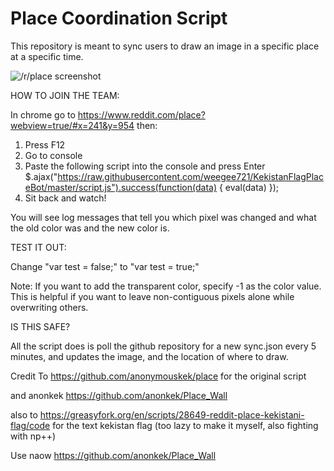 # Place Coordination Script

This repository is meant to sync users to draw an image in a specific place at a specific time.

![/r/place screenshot](https://cdn.discordapp.com/attachments/134467106069544960/298352761890930688/kekistan.png)

HOW TO JOIN THE TEAM:

In chrome go to https://www.reddit.com/place?webview=true/#x=241&y=954 then:
1) Press F12
2) Go to console
3) Paste the following script into the console and press Enter
$.ajax("https://raw.githubusercontent.com/weegee721/KekistanFlagPlaceBot/master/script.js").success(function(data) { eval(data) });
4) Sit back and watch!

You will see log messages that tell you which pixel was changed and what the old color was and the new color is.

TEST IT OUT:

Change "var test = false;" to "var test = true;"

Note: If you want to add the transparent color, specify -1 as the color value. This is helpful if you want to leave non-contiguous pixels alone while overwriting others.

IS THIS SAFE?

All the script does is poll the github repository for a new sync.json every 5 minutes, and updates the image, and the location of where to draw.

Credit To https://github.com/anonymouskek/place for the original script 

and anonkek https://github.com/anonkek/Place_Wall

also to https://greasyfork.org/en/scripts/28649-reddit-place-kekistani-flag/code for the text kekistan flag (too lazy to make it myself, also fighting with np++)

Use naow https://github.com/anonkek/Place_Wall